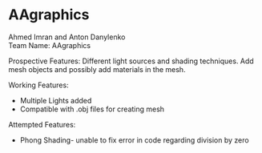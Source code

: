 # AAgraphics
Ahmed Imran and Anton Danylenko  
Team Name: AAgraphics  
  
Prospective Features: Different light sources and shading techniques. Add mesh objects and possibly add materials in the mesh. 

Working Features: 
- Multiple Lights added 
- Compatible with .obj files for creating mesh

Attempted Features: 
- Phong Shading- unable to fix error in code regarding division by zero

